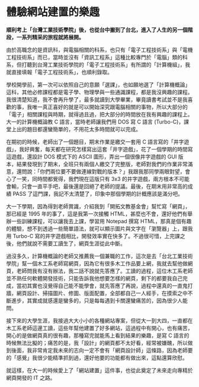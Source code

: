 # 體驗網站建置的樂趣
**順利考上「台灣工業技術學院」後，也從台中搬到了台北，進入了人生的另一個階段，一系列精采的旅程就將展開。**

由於高職念的是資訊科，與電腦相關的科系，也只有「電子工程技術系」與「電機工程技術系」而已，當時並沒有「資訊工程系」這種比較專門於「電腦」類的科系，但打聽到台灣工業技術學院的「電子工程技術系」有所謂的「計算機組」，我就直接填報「電子工程技術系」，也順利錄取。

 學校開學前，第一次可以依照自己的意願「選課」，也如願地選了「計算機概論」這科，其他必修課程都是電子學、物理學與一些通識課程，都是我沒興趣的課程。我很清楚知道，我不會再升學了，最多就讀到大學畢業，畢竟讀書考試並不是我喜歡的事，我唯一真正喜好的就是可以開始深究跟電腦相關的事物，所以大部分的「電子」相關課程與時期，就得過且過，把大部分的時間放在我有興趣的課程上。大一的計算機概論教 C 語言，當時老師讓我們用 DOS 寫 C 語言 (Turbo-C)，課堂上出的題目都還蠻簡單的，不用花太多時間就可以完成。

 在期初的時候，老師出了一個題目，期末作業是繳交一套用 C 語言寫的「井字遊戲」，我好興奮，每天都在研究怎樣寫出這套「井字遊戲」，花了一個學期的時間寫這遊戲，還設計 DOS 模式下的 ASCII 圖形，弄出一個很像井字遊戲的 GUI 版本，結果發現到了期末，全班只有兩個人繳交了完整版，老師對我們的作業非常滿意，還問說：「你們兩位要不要做連線對戰的版本？」我跟我那同學兩眼對望，會心了一笑，同時間都覺得，我們現在這版只有 3x3 的井字遊戲，兩方根本不可能會輸，只會一直平手吧，最後還是回絕了老師的提議。最後，在期末用非常高的成績 PASS 了這門課，我記不太清楚了，印象中那個學期的計概應該是滿分吧。

 大一下學期，因為得到老師賞識，介紹我到「開拓文教基金會」幫忙寫「網頁」，那已經是 1995 年的事了，這是我第一次接觸 HTML，甚麼也不會，還好他們有舉辦一些訓練課程，可以讓我去上課，學習用 Notepad 撰寫 HTML，那真是個有趣的體驗，想不到透過一些簡單語法，就可以顯示圖片與文字在「瀏覽器」上，跟我用 Turbo-C 寫的井字遊戲相比，開發效率實在快多了。不過很可惜，上完課之後，他們就說不需要工讀生了，網頁生涯從此中斷。

 過沒多久，計算機概論的老師又推薦我一個兼職的工作，這次是去「台北工業技術學院」幫一個木工系老師寫網頁，因為它有很多木工作品要上網，我就去幫他做網頁，老師問我有沒有辦法，我二話不說就先答應了。工讀的過程，這位木工系老師並不熟任何軟體開發技術，只能告訴我他想要怎樣的網頁，剩下的都要我自己完成，當初其實也沒覺得自己能不能學會，就先答應了再說，過程中還真的一直鬼打牆，網頁設計、掃描圖片、修圖、版面配置，全部都自己一人經手，在摸索之中不斷進步，其實成就感還是蠻多的，只是每每遇到卡關還蠻痛苦的，因為很少人能問。

 接下來的大學生涯，我接過大大小小的各種網站專案，但從大一到大四，一直都在木工系老師這邊工讀，這些年幫他建置了好多網站，這過程中有開心，也有痛苦，開心的是做網頁真的很有趣，那種寫完就能馬上看到結果的樂趣，是寫 C 語言的時候無法比擬的；痛苦的是，我「設計」的網頁都不太好看，經常被嫌醜，所以做到後面，我非常肯定我未來的志向一定不會有「網頁設計師」這條路，因為老師要的「感覺」我很少能精準抓到過，還好他要的功能都有做出來，這點還算欣慰。

 就這樣，在大一的時候愛上了「網站建置」這件事，也從此奠定了未來走向專精於網頁開發的 IT 之路。